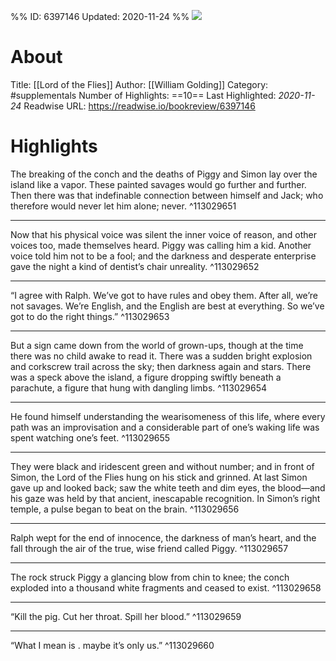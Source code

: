 %%
ID: 6397146
Updated: 2020-11-24
%%
![](https://images-na.ssl-images-amazon.com/images/I/512mrQMBIOL._SL500_.jpg)

# About
Title: [[Lord of the Flies]]
Author: [[William Golding]]
Category: #supplementals
Number of Highlights: ==10==
Last Highlighted: *2020-11-24*
Readwise URL: https://readwise.io/bookreview/6397146

# Highlights 
The breaking of the conch and the deaths of Piggy and Simon lay over the island like a vapor. These painted savages would go further and further. Then there was that indefinable connection between himself and Jack; who therefore would never let him alone; never.  ^113029651

---

Now that his physical voice was silent the inner voice of reason, and other voices too, made themselves heard. Piggy was calling him a kid. Another voice told him not to be a fool; and the darkness and desperate enterprise gave the night a kind of dentist’s chair unreality.  ^113029652

---

“I agree with Ralph. We’ve got to have rules and obey them. After all, we’re not savages. We’re English, and the English are best at everything. So we’ve got to do the right things.”  ^113029653

---

But a sign came down from the world of grown-ups, though at the time there was no child awake to read it. There was a sudden bright explosion and corkscrew trail across the sky; then darkness again and stars. There was a speck above the island, a figure dropping swiftly beneath a parachute, a figure that hung with dangling limbs.  ^113029654

---

He found himself understanding the wearisomeness of this life, where every path was an improvisation and a considerable part of one’s waking life was spent watching one’s feet.  ^113029655

---

They were black and iridescent green and without number; and in front of Simon, the Lord of the Flies hung on his stick and grinned. At last Simon gave up and looked back; saw the white teeth and dim eyes, the blood—and his gaze was held by that ancient, inescapable recognition. In Simon’s right temple, a pulse began to beat on the brain.  ^113029656

---

Ralph wept for the end of innocence, the darkness of man’s heart, and the fall through the air of the true, wise friend called Piggy.  ^113029657

---

The rock struck Piggy a glancing blow from chin to knee; the conch exploded into a thousand white fragments and ceased to exist.  ^113029658

---

“Kill the pig. Cut her throat. Spill her blood.”  ^113029659

---

“What I mean is . maybe it’s only us.”  ^113029660

